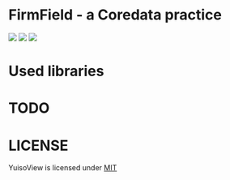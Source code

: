# FirmField - a Coredata practice

![](https://img.shields.io/github/license/mashape/apistatus.svg)
![](https://img.shields.io/badge/platform-ios11.4%2B-orange.svg)
![](https://img.shields.io/badge/language-swift4.2-brightgreen.svg)

# Used libraries

# TODO

# LICENSE
YuisoView is licensed under [MIT](https://github.com/RenruiLiu/YuisoView/blob/master/LICENSE)
